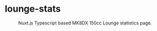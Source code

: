 # lounge-stats

<div style="text-align: center;">Nuxt.js Typescript based MK8DX 150cc Lounge statistics page.</div>

